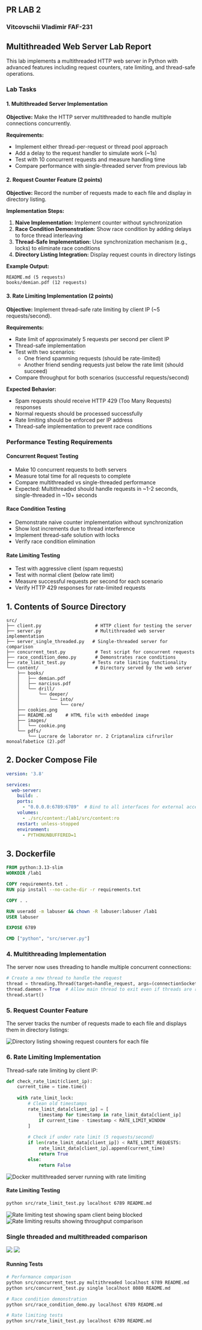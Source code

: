 ## PR LAB 2
### Vitcovschii Vladimir FAF-231

## Multithreaded Web Server Lab Report

This lab implements a multithreaded HTTP web server in Python with advanced features including request counters, rate limiting, and thread-safe operations.

### Lab Tasks

#### 1. Multithreaded Server Implementation
**Objective:** Make the HTTP server multithreaded to handle multiple connections concurrently.

**Requirements:**
- Implement either thread-per-request or thread pool approach
- Add a delay to the request handler to simulate work (~1s)
- Test with 10 concurrent requests and measure handling time
- Compare performance with single-threaded server from previous lab

#### 2. Request Counter Feature (2 points)
**Objective:** Record the number of requests made to each file and display in directory listing.

**Implementation Steps:**
1. **Naive Implementation:** Implement counter without synchronization
2. **Race Condition Demonstration:** Show race condition by adding delays to force thread interleaving
3. **Thread-Safe Implementation:** Use synchronization mechanism (e.g., locks) to eliminate race conditions
4. **Directory Listing Integration:** Display request counts in directory listings

**Example Output:**
```
README.md (5 requests)
books/demian.pdf (12 requests)
```

#### 3. Rate Limiting Implementation (2 points)
**Objective:** Implement thread-safe rate limiting by client IP (~5 requests/second).

**Requirements:**
- Rate limit of approximately 5 requests per second per client IP
- Thread-safe implementation
- Test with two scenarios:
  - One friend spamming requests (should be rate-limited)
  - Another friend sending requests just below the rate limit (should succeed)
- Compare throughput for both scenarios (successful requests/second)

**Expected Behavior:**
- Spam requests should receive HTTP 429 (Too Many Requests) responses
- Normal requests should be processed successfully
- Rate limiting should be enforced per IP address
- Thread-safe implementation to prevent race conditions

### Performance Testing Requirements

#### Concurrent Request Testing
- Make 10 concurrent requests to both servers
- Measure total time for all requests to complete
- Compare multithreaded vs single-threaded performance
- Expected: Multithreaded should handle requests in ~1-2 seconds, single-threaded in ~10+ seconds

#### Race Condition Testing
- Demonstrate naive counter implementation without synchronization
- Show lost increments due to thread interference
- Implement thread-safe solution with locks
- Verify race condition elimination

#### Rate Limiting Testing
- Test with aggressive client (spam requests)
- Test with normal client (below rate limit)
- Measure successful requests per second for each scenario
- Verify HTTP 429 responses for rate-limited requests

## 1. Contents of Source Directory

```
src/
├── client.py                    # HTTP client for testing the server
├── server.py                    # Multithreaded web server implementation
├── server_single_threaded.py   # Single-threaded server for comparison
├── concurrent_test.py           # Test script for concurrent requests
├── race_condition_demo.py       # Demonstrates race conditions
├── rate_limit_test.py          # Tests rate limiting functionality
└── content/                     # Directory served by the web server
    ├── books/
    │   ├── demian.pdf
    │   ├── narcisus.pdf
    │   └── drill/
    │       └── deeper/
    │           └── into/
    │               └── core/
    ├── cookies.png
    ├── README.md     # HTML file with embedded image
    ├── images/
    │   └── cookie.png
    └── pdfs/
        └── Lucrare de laborator nr. 2 Criptanaliza cifrurilor monoalfabetice (2).pdf
```

## 2. Docker Compose File

```yaml
version: '3.8'

services:
  web-server:
    build: .
    ports:
      - "0.0.0.0:6789:6789"  # Bind to all interfaces for external access
    volumes:
      - ./src/content:/lab1/src/content:ro
    restart: unless-stopped
    environment:
      - PYTHONUNBUFFERED=1
```

## 3. Dockerfile

```dockerfile
FROM python:3.13-slim
WORKDIR /lab1

COPY requirements.txt .
RUN pip install --no-cache-dir -r requirements.txt

COPY . .

RUN useradd -m labuser && chown -R labuser:labuser /lab1
USER labuser

EXPOSE 6789

CMD ["python", "src/server.py"]
```

### 4. Multithreading Implementation

The server now uses threading to handle multiple concurrent connections:

```python
# Create a new thread to handle the request
thread = threading.Thread(target=handle_request, args=(connectionSocket, addr))
thread.daemon = True  # Allow main thread to exit even if threads are running
thread.start()
```


### 5. Request Counter Feature

The server tracks the number of requests made to each file and displays them in directory listings:

<img src="./images/countTheRequests.png" alt="Directory listing showing request counters for each file">

### 6. Rate Limiting Implementation

Thread-safe rate limiting by client IP:

```python
def check_rate_limit(client_ip):
    current_time = time.time()
    
    with rate_limit_lock:
        # Clean old timestamps
        rate_limit_data[client_ip] = [
            timestamp for timestamp in rate_limit_data[client_ip]
            if current_time - timestamp < RATE_LIMIT_WINDOW
        ]
        
        # Check if under rate limit (5 requests/second)
        if len(rate_limit_data[client_ip]) < RATE_LIMIT_REQUESTS:
            rate_limit_data[client_ip].append(current_time)
            return True
        else:
            return False
```

<img src="./images/dockerMultiThreadServer.png" alt="Docker multithreaded server running with rate limiting">

#### Rate Limiting Testing

```bash
python src/rate_limit_test.py localhost 6789 README.md
```

<img src="./images/rateLimited.png" alt="Rate limiting test showing spam client being blocked">
<img src="./images/rateLimitingResult.png" alt="Rate limiting results showing throughput comparison">


### Single threaded and multithreaded comparison

<img src="./images/singleConcurrent.png">
<img src="./images/multiConcurrent.png">

#### Running Tests

```bash
# Performance comparison
python src/concurrent_test.py multithreaded localhost 6789 README.md
python src/concurrent_test.py single localhost 8080 README.md

# Race condition demonstration
python src/race_condition_demo.py localhost 6789 README.md

# Rate limiting tests
python src/rate_limit_test.py localhost 6789 README.md
```




